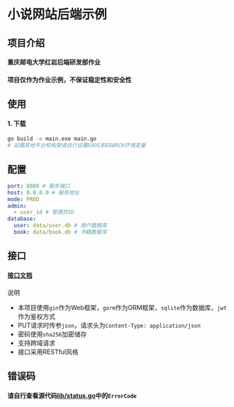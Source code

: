 # 小说网站后端示例

## 项目介绍

#### 重庆邮电大学红岩后端研发部作业
#### 项目仅作为作业示例，不保证稳定性和安全性

## 使用
#### 1. 下载

```bash
go build -o main.exe main.go
# 如需其他平台和构架请自行设置GOOS和GOARCH环境变量
```

## 配置

```yaml
port: 8080 # 服务端口
host: 0.0.0.0 # 服务地址
mode: PROD
admin:
  - user_id # 管理员ID
database:
  user: data/user.db # 用户数据库
  book: data/book.db # 书籍数据库
```

## 接口

#### [接口文档](https://www.yuque.com/yuqueyonghucoerlw/tgo818/al6an95f7b9imygx?singleDoc#10d5064a)

说明

- 本项目使用`gin`作为Web框架，`gorm`作为ORM框架，`sqlite`作为数据库，`jwt`作为鉴权方式
- PUT请求时传参`json`，请求头为`Content-Type: application/json`
- 密码使用`sha256`加密储存
- 支持跨域请求
- 接口采用RESTful风格

## 错误码

#### 请自行查看源代码[lib/status.go](lib/status.go)中的`ErrorCode`